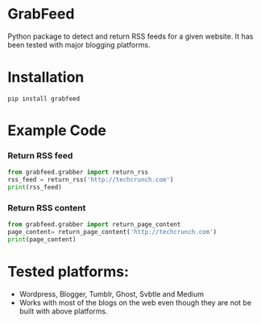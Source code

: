 GrabFeed
========

Python package to detect and return RSS feeds for a given website. It has been tested with major blogging platforms.

Installation
============
    pip install grabfeed

Example Code
============

### Return RSS feed

```python
from grabfeed.grabber import return_rss
rss_feed = return_rss('http://techcrunch.com')
print(rss_feed)
```

### Return RSS content

```python
from grabfeed.grabber import return_page_content
page_content= return_page_content('http://techcrunch.com')
print(page_content)
```

Tested platforms:
=================
  - Wordpress, Blogger, Tumblr, Ghost, Svbtle and Medium
  - Works with most of the blogs on the web even though they are not be built with above platforms.
 
